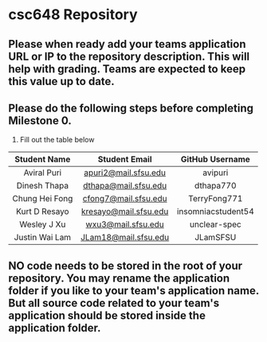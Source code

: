 # csc648 Repository

## Please when ready add your teams application URL or IP to the repository description. This will help with grading. Teams are expected to keep this value up to date.

## Please do the following steps before completing Milestone 0.

1. Fill out the table below


| Student Name    | Student Email          | GitHub Username   |
|    :---:        |     :---:              |     :---:         |
| Aviral Puri     | apuri2@mail.sfsu.edu   | avipuri           |
| Dinesh Thapa    | dthapa@mail.sfsu.edu   | dthapa770         |
| Chung Hei Fong  | cfong7@mail.sfsu.edu   | TerryFong771      |
| Kurt D Resayo   | kresayo@mail.sfsu.edu  |insomniacstudent54 |
| Wesley J Xu     | wxu3@mail.sfsu.edu     | unclear-spec      |
| Justin Wai Lam  | JLam18@mail.sfsu.edu   | JLamSFSU          |

## NO code needs to be stored in the root of your repository. You may rename the application folder if you like to your team's application name. But all source code related to your team's application should be stored inside the application folder.
